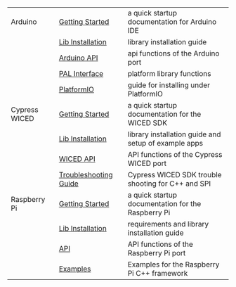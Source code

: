 <table>
    <tr>
        <td>Arduino</td>
        <td><a href="Ino-Getting-Started">Getting Started</a></td>
        <td>a quick startup documentation for Arduino IDE</td>
    </tr>
    <tr>
        <td></td>
        <td><a href="Ino-Library-Installation">Lib Installation</a></td>
        <td>library installation guide</td>
    </tr>
    <tr>
        <td></td>
        <td><a href="Arduino-API">Arduino API</a></td>
        <td>api functions of the Arduino port</td>
    </tr>
    <tr>
        <td></td>
        <td><a href="PAL-Interface">PAL Interface</a></td>
        <td>platform library functions</td>
    </tr>
    <tr>
        <td></td>
        <td><a href="PlatformIO">PlatformIO</a></td>
        <td>guide for installing under PlatformIO</td>
    </tr>
    <tr>
        <td>Cypress WICED</td>
        <td><a href="CW-Getting-Started">Getting Started</a></td>
        <td>a quick startup documentation for the WICED SDK</td>
    </tr>
    <tr>
        <td></td>
        <td><a href="CW-Lib-Installation">Lib Installation</a></td>
        <td>library installation guide and setup of example apps</td>
    </tr>
    <tr>
        <td></td>
        <td><a href="WICED-API">WICED API</a></td>
        <td>API functions of the Cypress WICED port</td>
    </tr>
    <tr>
        <td></td>
        <td><a href="CW-Troubleshooting-Guide">Troubleshooting Guide</a></td>
        <td>Cypress WICED SDK trouble shooting for C++ and SPI</td>
    </tr>
    <tr>
        <td>Raspberry Pi</td>
        <td><a href="RPi-Getting-Started">Getting Started</a></td>
        <td>a quick startup documentation for the Raspberry Pi</td>
    </tr>
    <tr>
        <td></td>
        <td><a href="RPi-Library-Installation">Lib Installation</a></td>
        <td>requirements and library installation guide</td>
    </tr>
    <tr>
        <td></td>
        <td><a href="RPi-API">API</a></td>
        <td>API functions of the Raspberry Pi port</td>
    </tr>
    <tr>
        <td></td>
        <td><a href="RPi-Examples">Examples</a></td>
        <td>Examples for the Raspberry Pi C++ framework</td>
    </tr>
</table>
